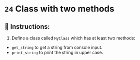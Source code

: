 # `24` Class with two methods

## 📝 Instructions:

1. Define a class called `MyClass` which has at least two methods:
+ `get_string` to get a string from console input.
+ `print_string` to print the string in upper case.
